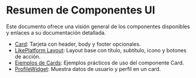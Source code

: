 # Resumen de Componentes UI

Este documento ofrece una visión general de los componentes disponibles y enlaces a su documentación detallada.

-   [Card](card.md): Tarjeta con header, body y footer opcionales.
-   [LikePlatform Layout](likeplatform.md): Layout base con título, subtítulo, icono y botones de acción.
-   [Ejemplos de Cards](../views/components/ui/examples/cards.blade.php): Ejemplos prácticos de uso del componente Card.
-   [ProfileWidget](profile-widget.md): Muestra datos de usuario y perfil en un card.
